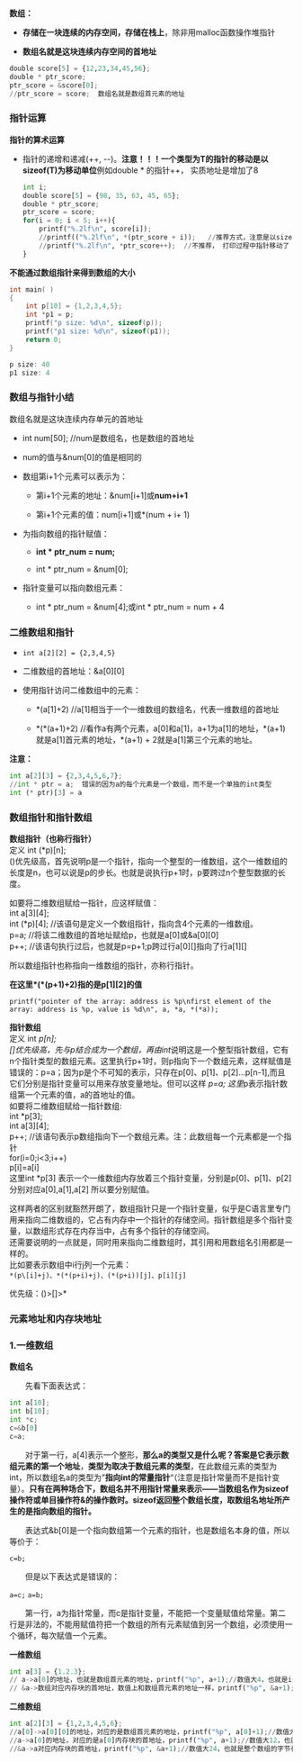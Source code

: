 **数组：**

- **存储在一块连续的内存空间，存储在栈上**，除非用malloc函数操作堆指针

- **数组名就是这块连续内存空间的首地址**

```python
double score[5] = {12,23,34,45,56};
double * ptr_score;
ptr_score = &score[0];
//ptr_score = score;  数组名就是数组首元素的地址
```

### 指针运算

**指针的算术运算**

- 指针的递增和递减(++, --)。**注意！！！一个类型为T的指针的移动是以sizeof(T)为移动单位**例如double \* 的指针++， 实质地址是增加了8

  ```python
  int i;
  double score[5] = {98, 35, 63, 45, 65};
  double * ptr_score;
  ptr_score = score;
  for(i = 0; i < 5; i++){
      printf("%.2lf\n", score[i]);
      //printf(("%.2lf\n", *(ptr_score + i));   //推荐方式，注意是以sizeof(T)为移动单位
      //printf("%.2lf\n", *ptr_score++);  //不推荐， 打印过程中指针移动了
  }
  ```

**不能通过数组指针来得到数组的大小**

```c
int main( )
{
    int p[10] = {1,2,3,4,5};
    int *p1 = p;
    printf("p size: %d\n", sizeof(p));
    printf("p1 size: %d\n", sizeof(p1));
    return 0;
}

p size: 40
p1 size: 4
```





### 数组与指针小结

数组名就是这块连续内存单元的首地址

- int num\[50]; //num是数组名，也是数组的首地址

- num的值与&num\[0]的值是相同的

- 数组第i+1个元素可以表示为：

  - 第i+1个元素的地址：&num\[i+1]或**num+i+1**

  - 第i+1个元素的值：num\[i+1]或*(num + i+ 1)

- 为指向数组的指针赋值：

  - **int * ptr_num = num;**

  - int * ptr_num = &num\[0];

- 指针变量可以指向数组元素：

  - int * ptr_num = &num\[4];或int * ptr_num = num + 4

### 二维数组和指针

- `int a[2][2] = {2,3,4,5}`

- 二维数组的首地址：&a\[0]\[0]

- 使用指针访问二维数组中的元素：

  - *(a\[1]+2)  //a\[1]相当于一个一维数组的数组名，代表一维数组的首地址

  - \*(*(a+1)+2)    //看作a有两个元素，a\[0]和a\[1]，a+1为a\[1]的地址，\*(a+1)就是a\[1]首元素的地址，\*(a+1) + 2就是a\[1]第三个元素的地址。

**注意：**

```python
int a[2][3] = {2,3,4,5,6,7};
//int * ptr = a;  错误的因为a的每个元素是一个数组，而不是一个单独的int类型
int (* ptr)[3] = a
```

### 数组指针和指针数组

**数组指针（也称行指针）**  
定义 int (*p)\[n];  
()优先级高，首先说明p是一个指针，指向一个整型的一维数组，这个一维数组的长度是n，也可以说是p的步长。也就是说执行p+1时，p要跨过n个整型数据的长度。

如要将二维数组赋给一指针，应这样赋值：  
int a\[3]\[4];  
int (*p)\[4]; //该语句是定义一个数组指针，指向含4个元素的一维数组。  
 p=a;        //将该二维数组的首地址赋给p，也就是a\[0]或&a\[0]\[0]  
 p++;       //该语句执行过后，也就是p=p+1;p跨过行a\[0][]指向了行a\[1][]

所以数组指针也称指向一维数组的指针，亦称行指针。

**在这里\*(\*(p+1)+2)指的是p\[1]\[2]的值**

`printf("pointer of the array: address is %p\nfirst element of the array: address is %p, value is %d\n", a, *a, *(*a));`

**指针数组**  
定义 int *p\[n];  
[]优先级高，先与p结合成为一个数组，再由int*说明这是一个整型指针数组，它有n个指针类型的数组元素。这里执行p+1时，则p指向下一个数组元素，这样赋值是错误的：p=a；因为p是个不可知的表示，只存在p[0]、p[1]、p[2]...p[n-1],而且它们分别是指针变量可以用来存放变量地址。但可以这样 *p=a; 这里*p表示指针数组第一个元素的值，a的首地址的值。  
如要将二维数组赋给一指针数组:  
int *p\[3];  
int a\[3]\[4];  
p++; //该语句表示p数组指向下一个数组元素。注：此数组每一个元素都是一个指针  
for(i=0;i<3;i++)  
p\[i]=a\[i]  
这里int *p\[3] 表示一个一维数组内存放着三个指针变量，分别是p\[0]、p\[1]、p\[2] 分别对应a\[0],a\[1],a\[2]
所以要分别赋值。

这样两者的区别就豁然开朗了，数组指针只是一个指针变量，似乎是C语言里专门用来指向二维数组的，它占有内存中一个指针的存储空间。指针数组是多个指针变量，以数组形式存在内存当中，占有多个指针的存储空间。  
还需要说明的一点就是，同时用来指向二维数组时，其引用和用数组名引用都是一样的。  
比如要表示数组中i行j列一个元素：  
`*(p\[i]+j)、*(*(p+i)+j)、(*(p+i))[j]、p[i][j]`

优先级：()>[]>*

### 元素地址和内存块地址

### 1.一维数组

**数组名**

　　先看下面表达式：

```python
int a[10]; 
int b[10]; 
int *c;
c=&b[0]
c=a;
```

　　对于第一行，a\[4]表示一个整形，**那么a的类型又是什么呢？答案是它表示数组元素的第一个地址**，**类型为取决于数组元素的类型**，在此数组元素的类型为int，所以数组名a的类型为”**指向int的常量指针**“（注意是指针常量而不是指针变量）。**只有在两种场合下，数组名并不用指针常量来表示——当数组名作为sizeof操作符或单目操作符&的操作数时。sizeof返回整个数组长度，取数组名地址所产生的是指向数组的指针。**

　　表达式&b\[0]是一个指向数组第一个元素的指针，也是数组名本身的值，所以等价于：

`c=b;`

　　但是以下表达式是错误的：

`a=c;`
`a=b;`

　　第一行，a为指针常量，而c是指针变量，不能把一个变量赋值给常量。第二行是非法的，不能用赋值符把一个数组的所有元素赋值到另一个数组，必须使用一个循环，每次赋值一个元素。

**一维数组**

```python
int a[3] = {1.2.3};
// a->a[0]的地址，也就是数组首元素的地址，printf("%p", a+1);//数值大4，也就是int类型的字节长度
// &a->数组对应内存块的首地址，数值上和数组首元素的地址一样，printf("%p", &a+1); //数值大12，就是整个数组的字节长度一共三个int类型占12字节
```

**二维数组**

```python
int a[2][3] = {1,2,3,4,5,6};
//a[0]->a[0][0]的地址，对应的是数组首元素的地址，printf("%p", a[0]+1);//数值大12，也就是int类型的字节长度
//a->a[0]的地址，对应的是a[0]内存块的首地址，printf("%p", a+1);//数值大12，也就是数组a[0]的字节长度
//&a->a对应内存块的首地址，printf("%p", &a+1);//数值大24，也就是整个数组的字节长度
```

